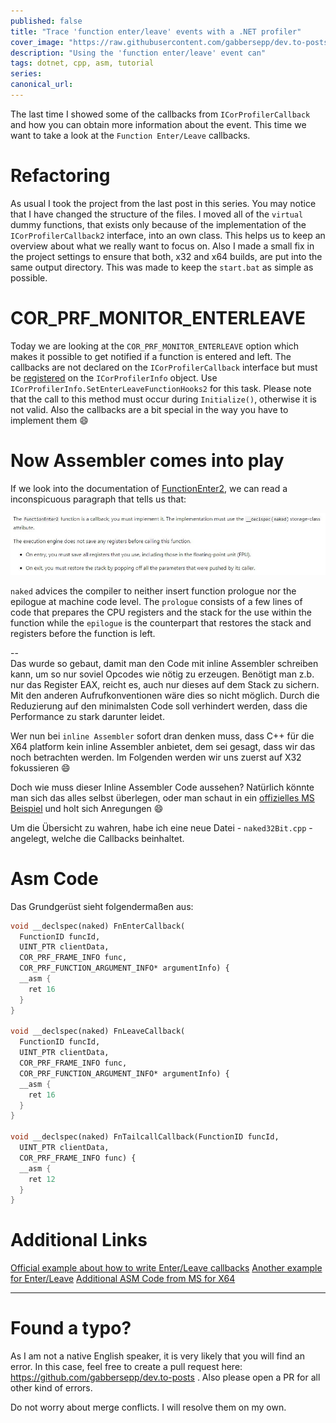 ```yaml
---
published: false
title: "Trace 'function enter/leave' events with a .NET profiler"
cover_image: "https://raw.githubusercontent.com/gabbersepp/dev.to-posts/master/blog-posts/net-internals/profiler-fn-enter-leave/assets/header.jpg"
description: "Using the 'function enter/leave' event can"
tags: dotnet, cpp, asm, tutorial
series:
canonical_url:
---
```


The last time I showed some of the callbacks from `ICorProfilerCallback` and how you can obtain more information about the event. This time we want to take a look at the `Function Enter/Leave` callbacks.

# Refactoring
As usual I took the project from the last post in this series. You may notice that I have changed the structure of the files. I moved all of the `virtual` dummy functions, that exists only because of the implementation of the `ICorProfilerCallback2` interface, into an own class. This helps us to keep an overview about what we really want to focus on. Also I made a small fix in the project settings to ensure that both, x32 and x64 builds, are put into the same output directory. This was made to keep the `start.bat` as simple as possible.

# COR_PRF_MONITOR_ENTERLEAVE          
Today we are looking at the `COR_PRF_MONITOR_ENTERLEAVE` option which makes it possible to get notified if a function is entered and left. The callbacks are not declared on the `ICorProfilerCallback` interface but must be [registered](https://docs.microsoft.com/de-de/dotnet/framework/unmanaged-api/profiling/icorprofilerinfo2-setenterleavefunctionhooks2-method) on the `ICorProfilerInfo` object. Use `ICorProfilerInfo.SetEnterLeaveFunctionHooks2` for this task. Please note that the call to this method must occur during `Initialize()`, otherwise it is not valid. Also the callbacks are a bit special in the way you have to implement them :smile:

# Now Assembler comes into play
If we look into the documentation of [FunctionEnter2](https://docs.microsoft.com/de-de/dotnet/framework/unmanaged-api/profiling/functionenter2-function), we can read a inconspicuous paragraph that tells us that:

![](assets/fnenter2-paragraph.jpg)

`naked` advices the compiler to neither insert function prologue nor the epilogue at machine code level. The `prologue` consists of a few lines of code that prepares the CPU registers and the stack for the use within the function while the `epilogue` is the counterpart that restores the stack and registers before the function is left. 

--    
Das wurde so gebaut, damit man den Code mit inline Assembler schreiben kann, um so nur soviel Opcodes wie nötig zu erzeugen. Benötigt man z.b. nur das Register EAX, reicht es, auch nur dieses auf dem Stack zu sichern. Mit den anderen Aufrufkonventionen wäre dies so nicht möglich. Durch die Reduzierung auf den minimalsten Code soll verhindert werden, dass die Performance zu stark darunter leidet.

Wer nun bei `inline Assembler` sofort dran denken muss, dass C++ für die X64 platform kein inline Assembler anbietet, dem sei gesagt, dass wir das noch betrachten werden. Im Folgenden werden wir uns zuerst auf X32 fokussieren :smile:

Doch wie muss dieser Inline Assembler Code aussehen? Natürlich könnte man sich das alles selbst überlegen, oder man schaut in ein [offizielles MS Beispiel](https://github.com/Microsoft/clr-samples/blob/master/ProfilingAPI/ELTProfiler/CorProfiler.cpp#L27) und holt sich Anregungen :smile:

Um die Übersicht zu wahren, habe ich eine neue Datei - `naked32Bit.cpp` -  angelegt, welche die Callbacks beinhaltet.

# Asm Code

Das Grundgerüst sieht folgendermaßen aus:

```cpp
void __declspec(naked) FnEnterCallback(
  FunctionID funcId,
  UINT_PTR clientData,
  COR_PRF_FRAME_INFO func,
  COR_PRF_FUNCTION_ARGUMENT_INFO* argumentInfo) {
  __asm {
    ret 16
  }
}

void __declspec(naked) FnLeaveCallback(
  FunctionID funcId,
  UINT_PTR clientData,
  COR_PRF_FRAME_INFO func,
  COR_PRF_FUNCTION_ARGUMENT_INFO* argumentInfo) {
  __asm {
    ret 16
  }
}

void __declspec(naked) FnTailcallCallback(FunctionID funcId,
  UINT_PTR clientData,
  COR_PRF_FRAME_INFO func) {
  __asm {
    ret 12
  }
}
```

# Additional Links
[Official example about how to write Enter/Leave callbacks](https://github.com/Microsoft/clr-samples/blob/master/ProfilingAPI/ELTProfiler/CorProfiler.cpp#L27)
[Another example for Enter/Leave](https://searchcode.com/codesearch/view/777153/)
[Additional ASM Code from MS for X64](https://github.com/microsoftarchive/clrprofiler/blob/master/CLRProfiler/profilerOBJ/amd64/asmhelpers.asm)

----

# Found a typo?
As I am not a native English speaker, it is very likely that you will find an error. In this case, feel free to create a pull request here: https://github.com/gabbersepp/dev.to-posts . Also please open a PR for all other kind of errors.

Do not worry about merge conflicts. I will resolve them on my own. 

